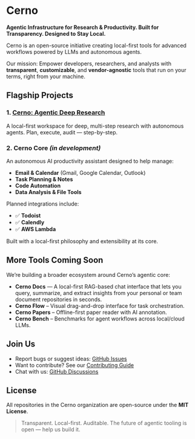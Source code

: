# Cerno

**Agentic Infrastructure for Research & Productivity. Built for Transparency. Designed to Stay Local.**

Cerno is an open-source initiative creating local-first tools for advanced workflows powered by LLMs and autonomous agents.

Our mission: Empower developers, researchers, and analysts with **transparent**, **customizable**, and **vendor-agnostic** tools that run on your terms, right from your machine.



##  Flagship Projects

### 1. [**Cerno: Agentic Deep Research**](https://github.com/cerno-research/Cerno-Agentic-Local-Deep-Research)  
A local-first workspace for deep, multi-step research with autonomous agents. Plan, execute, audit — step-by-step.



### 2. **Cerno Core** _(in development)_  
An autonomous AI productivity assistant designed to help manage:

- **Email & Calendar** (Gmail, Google Calendar, Outlook)
- **Task Planning & Notes**
- **Code Automation**
- **Data Analysis & File Tools**

Planned integrations include:

- ✅ **Todoist**
- ✅ **Calendly**
- ✅ **AWS Lambda**

Built with a local-first philosophy and extensibility at its core.



##  More Tools Coming Soon

We’re building a broader ecosystem around Cerno’s agentic core:
- **Cerno Docs** — A local-first RAG-based chat interface that lets you query, summarize, and extract insights from your personal or team document repositories in seconds.
- **Cerno Flow** – Visual drag-and-drop interface for task orchestration.
- **Cerno Papers** – Offline-first paper reader with AI annotation.
- **Cerno Bench** – Benchmarks for agent workflows across local/cloud LLMs.



##  Join Us

- Report bugs or suggest ideas: [GitHub Issues](https://github.com/cerno-research/Cerno-Agentic-Local-Deep-Research/issues)
- Want to contribute? See our [Contributing Guide](https://github.com/cerno-research/Cerno-Agentic-Local-Deep-Research/blob/main/CONTRIBUTING.md)
- Chat with us: [GitHub Discussions](https://github.com/cerno-research/Cerno-Agentic-Local-Deep-Research/discussions)



##  License

All repositories in the Cerno organization are open-source under the **MIT License**.

> Transparent. Local-first. Auditable. The future of agentic tooling is open — help us build it.

